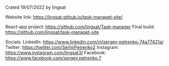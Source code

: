 Crated 19/07/2022 by lingsat

Website link: https://lingsat.github.io/task-managet-site/

React-app project: https://github.com/lingsat/Task-manager
Final build: https://github.com/lingsat/task-managet-site

Socials:
LinkedIn: https://www.linkedin.com/in/sergey-petrenko-74a77421a/
Twitter: https://twitter.com/SerhiiPetrenko2
Instagram: https://www.instagram.com/lingsat3/
Facebook: https://www.facebook.com/sergey.petrenko.7
